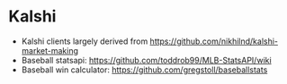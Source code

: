 # Kalshi
- Kalshi clients largely derived from https://github.com/nikhilnd/kalshi-market-making
- Baseball statsapi: https://github.com/toddrob99/MLB-StatsAPI/wiki
- Baseball win calculator: https://github.com/gregstoll/baseballstats
